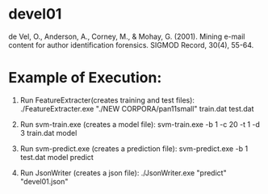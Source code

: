 # devel01
de Vel, O., Anderson, A., Corney, M., &amp; Mohay, G. (2001). Mining e-mail content for author identification forensics. SIGMOD Record, 30(4), 55-64.

# Example of Execution:

1. Run FeatureExtracter(creates training and test files):
./FeatureExtracter.exe "./NEW CORPORA/pan11small" train.dat test.dat

2. Run svm-train.exe (creates a model file):
svm-train.exe -b 1 -c 20 -t 1 -d 3 train.dat model

3. Run svm-predict.exe (creates a prediction file):
svm-predict.exe -b 1 test.dat model predict

4. Run JsonWriter (creates a json file):
./JsonWriter.exe "predict" "devel01.json"
